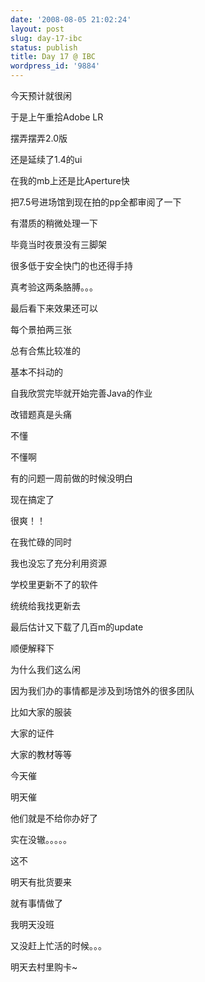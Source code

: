 ```yaml
---
date: '2008-08-05 21:02:24'
layout: post
slug: day-17-ibc
status: publish
title: Day 17 @ IBC
wordpress_id: '9884'
---
```


今天预计就很闲


于是上午重拾Adobe LR


摆弄摆弄2.0版


还是延续了1.4的ui


在我的mb上还是比Aperture快


把7.5号进场馆到现在拍的pp全都审阅了一下


有潜质的稍微处理一下


毕竟当时夜景没有三脚架


很多低于安全快门的也还得手持


真考验这两条胳膊。。。


最后看下来效果还可以


每个景拍两三张


总有合焦比较准的


基本不抖动的


自我欣赏完毕就开始完善Java的作业


改错题真是头痛


不懂


不懂啊


有的问题一周前做的时候没明白


现在搞定了


很爽！！


在我忙碌的同时


我也没忘了充分利用资源


学校里更新不了的软件


统统给我找更新去


最后估计又下载了几百m的update


顺便解释下


为什么我们这么闲


因为我们办的事情都是涉及到场馆外的很多团队


比如大家的服装


大家的证件


大家的教材等等


今天催


明天催


他们就是不给你办好了


实在没辙。。。。。


这不


明天有批货要来


就有事情做了


我明天没班


又没赶上忙活的时候。。。


明天去村里购卡~
